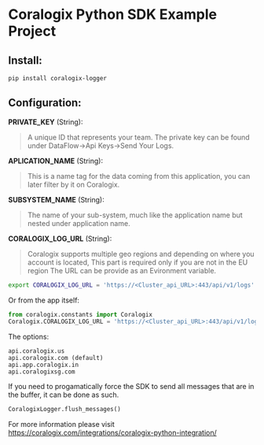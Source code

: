 # Coralogix Python SDK Example Project

## Install:
```bash
pip install coralogix-logger
```

## Configuration:

**PRIVATE_KEY** (String): 
> A unique ID that represents your team. The private key can be found under DataFlow->Api Keys->Send Your Logs. 

**APLICATION_NAME** (String): 
>This is a name tag for the data coming from this application, you can later filter by it on Coralogix.

**SUBSYSTEM_NAME** (String): 
>The name of your sub-system, much like the application name but nested under application name.

**CORALOGIX_LOG_URL** (String):
>Coralogix supports multiple geo regions and depending on where you account is located, 
>This part is required only if you are not in the EU region
>The URL can be provide as an Evironment variable.
```bash
export CORALOGIX_LOG_URL = 'https://<Cluster_api_URL>:443/api/v1/logs'
```
Or from the app itself:
```python
from coralogix.constants import Coralogix
Coralogix.CORALOGIX_LOG_URL = 'https://<Cluster_api_URL>:443/api/v1/logs'
```
The options:
```
api.coralogix.us 
api.coralogix.com (default)
api.app.coralogix.in
api.coralogixsg.com
```

If you need to progamatically force the SDK to send all messages that are in the buffer, it can be done as such.
```python
CoralogixLogger.flush_messages()
```

For more information please visit https://coralogix.com/integrations/coralogix-python-integration/
